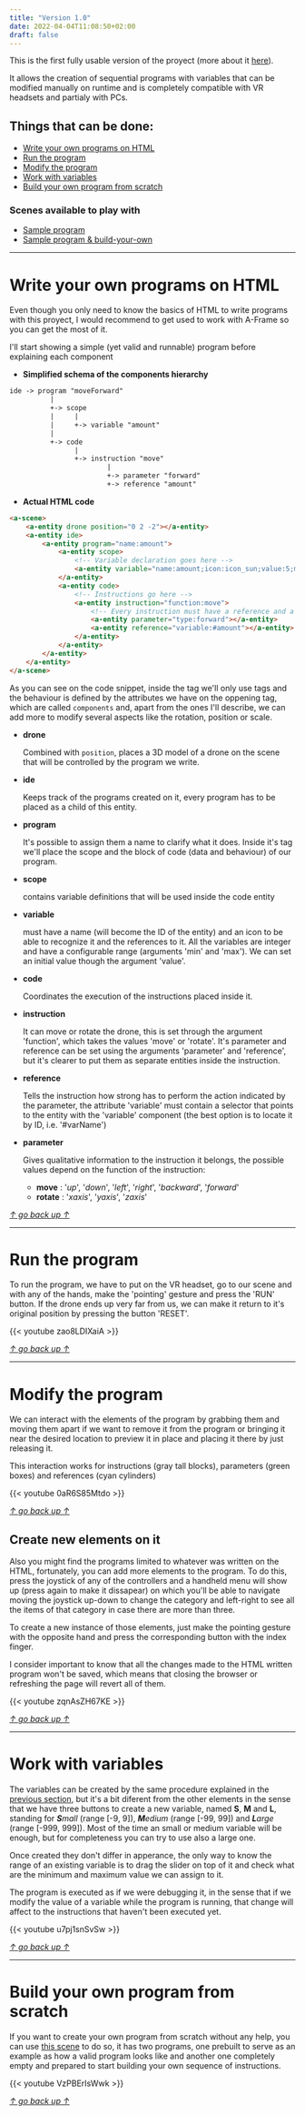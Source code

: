 ```yaml
---
title: "Version 1.0"
date: 2022-04-04T11:08:50+02:00
draft: false
---
```


This is the first fully usable version of the proyect (more about it [here](/virto/about-virto)). 

It allows the creation of sequential programs with variables that can be modified manually on runtime and is completely compatible with VR headsets and partialy with PCs.

## Things that can be done:
- [Write your own programs on HTML](#write-your-own-programs-on-html)
- [Run the program](#run-the-program)
- [Modify the program](#modify-the-program)
- [Work with variables](#work-with-variables)
- [Build your own program from scratch](#build-your-own-program-from-scratch)


### Scenes available to play with
 - [Sample program](/virto/scenes/demos/demo20)
 - [Sample program & build-your-own](/virto/scenes/demos/demo21)

---

# Write your own programs on HTML
Even though you only need to know the basics of HTML to write programs with this proyect, I would recommend to get used to work with A-Frame so you can get the most of it.

I'll start showing a simple (yet valid and runnable) program before explaining each component

 - **Simplified schema of the components hierarchy**
```txt
ide -> program "moveForward"
          |
          +-> scope
          |     |
          |     +-> variable "amount"
          |
          +-> code
                |
                +-> instruction "move"
                        |
                        +-> parameter "forward"
                        +-> reference "amount"
```
 - **Actual HTML code**
```HTML
<a-scene>
    <a-entity drone position="0 2 -2"></a-entity>
    <a-entity ide>
        <a-entity program="name:amount">
            <a-entity scope>
                <!-- Variable declaration goes here -->
                <a-entity variable="name:amount;icon:icon_sun;value:5;min:0;max:10"></a-entity>
            </a-entity>
            <a-entity code>
                <!-- Instructions go here -->
                <a-entity instruction="function:move">
                    <!-- Every instruction must have a reference and a parameter -->
                    <a-entity parameter="type:forward"></a-entity>
                    <a-entity reference="variable:#amount"></a-entity>
                </a-entity>
            </a-entity>
        </a-entity>
    </a-entity>
</a-scene>
```
As you can see on the code snippet, inside the <a-scene> tag we'll only use <a-entity> tags and the behaviour is defined by the attributes we have on the oppening tag, which are called `components` and, apart from the ones I'll describe, we can add more to modify several aspects like the rotation, position or scale.
- __drone__

  Combined with `position`, places a 3D model of a drone on the scene that will be controlled by the program we write.

- __ide__

  Keeps track of the programs created on it, every program has to be placed as a child of this entity.

- __program__

  It's possible to assign them a name to clarify what it does. Inside it's tag we'll place the scope and the block of code (data and behaviour) of our program.

- __scope__

  contains variable definitions that will be used inside the code entity

- __variable__

  must have a name (will become the ID of the entity) and an icon to be able to recognize it and the references to it. All the variables are integer and have a configurable range (arguments 'min' and 'max'). We can set an initial value though the argument 'value'.

- __code__

  Coordinates the execution of the instructions placed inside it.

- __instruction__

  It can move or rotate the drone, this is set through the argument 'function', which takes the values 'move' or 'rotate'. It's parameter and reference can be set using the arguments 'parameter' and 'reference', but it's clearer to put them as separate entities inside the instruction.

- __reference__

  Tells the instruction how strong has to perform the action indicated by the parameter, the attribute 'variable' must contain a selector that points to the entity with the 'variable' component (the best option is to locate it by ID, i.e. '#varName')

- __parameter__

  Gives qualitative information to the instruction it belongs, the possible values depend on the function of the instruction:
  - __move__ : '_up_', '_down_', '_left_', '_right_', '_backward_', '_forward_'
  - __rotate__ : '_xaxis_', '_yaxis_', '_zaxis_'


[_↑ go back up ↑_](#top)

---

# Run the program

To run the program, we have to put on the VR headset, go to our scene and with any of the hands, make the 'pointing' gesture and press the 'RUN' button.
If the drone ends up very far from us, we can make it return to it's original position by pressing the button 'RESET'.

{{< youtube zao8LDIXaiA >}}


[_↑ go back up ↑_](#top)

---

# Modify the program

We can interact with the elements of the program by grabbing them and moving them apart if we want to remove it from the program or bringing it near the desired location to preview it in place and placing it there by just releasing it.

This interaction works for instructions (gray tall blocks), parameters (green boxes) and references (cyan cylinders)

{{< youtube 0aR6S85Mtdo >}}


[_↑ go back up ↑_](#top)

## Create new elements on it

Also you might find the programs limited to whatever was written on the HTML, fortunately, you can add more elements to the program. To do this, press the joystick of any of the controllers and a handheld menu will show up (press again to make it dissapear) on which you'll be able to navigate moving the joystick up-down to change the category and left-right to see all the items of that category in case there are more than three.

To create a new instance of those elements, just make the pointing gesture with the opposite hand and press the corresponding button with the index finger. 

I consider important to know that all the changes made to the HTML written program won't be saved, which means that closing the browser or refreshing the page will revert all of them.

{{< youtube zqnAsZH67KE >}}


[_↑ go back up ↑_](#top)

---

# Work with variables

The variables can be created by the same procedure explained in the [previous section](#create-new-elements-on-it), but it's a bit diferent from the other elements in the sense that we have three buttons to create a new variable, named __S__, __M__ and __L__, standing for _**S**mall_ (range [-9, 9]), _**M**edium_ (range [-99, 99]) and _**L**arge_ (range [-999, 999]). Most of the time an small or medium variable will be enough, but for completeness you can try to use also a large one.

Once created they don't differ in apperance, the only way to know the range of an existing variable is to drag the slider on top of it and check what are the minimum and maximum value we can assign to it.

The program is executed as if we were debugging it, in the sense that if we modify the value of a variable while the program is running, that change will affect to the instructions that haven't been executed yet.

{{< youtube u7pj1snSvSw >}}


[_↑ go back up ↑_](#top)

---

# Build your own program from scratch

If you want to create your own program from scratch without any help, you can use [this scene](/virto/scenes/demos/demo21) to do so, it has two programs, one prebuilt to serve as an example as how a valid program looks like and another one completely empty and prepared to start building your own sequence of instructions.

{{< youtube VzPBErIsWwk >}}


[_↑ go back up ↑_](#top)